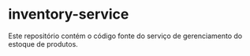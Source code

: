# inventory-service
Este repositório contém o código fonte do serviço de gerenciamento do estoque de produtos.
